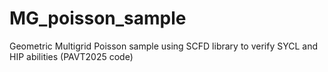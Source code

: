 # MG_poisson_sample
Geometric Multigrid Poisson sample using SCFD library to verify SYCL and HIP abilities (PAVT2025 code)
